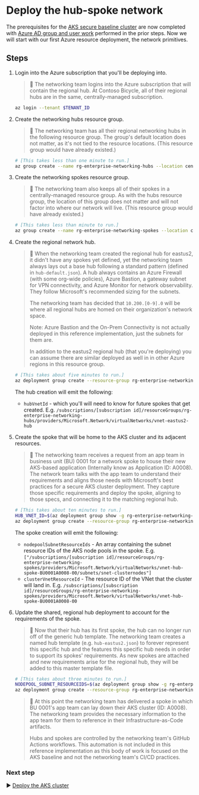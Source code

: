 # Deploy the hub-spoke network

The prerequisites for the [AKS secure baseline cluster](./) are now completed with [Azure AD group and user work](./03-aad.md) performed in the prior steps. Now we will start with our first Azure resource deployment, the network primitives.

## Steps

1. Login into the Azure subscription that you'll be deploying into.

   > :book: The networking team logins into the Azure subscription that will contain the regional hub. At Contoso Bicycle, all of their regional hubs are in the same, centrally-managed subscription.

   ```bash
   az login --tenant $TENANT_ID
   ```

1. Create the networking hubs resource group.

   > :book: The networking team has all their regional networking hubs in the following resource group. The group's default location does not matter, as it's not tied to the resource locations. (This resource group would have already existed.)

   ```bash
   # [This takes less than one minute to run.]
   az group create --name rg-enterprise-networking-hubs --location centralus
   ```

1. Create the networking spokes resource group.

   > :book: The networking team also keeps all of their spokes in a centrally-managed resource group. As with the hubs resource group, the location of this group does not matter and will not factor into where our network will live. (This resource group would have already existed.)

   ```bash
   # [This takes less than minute to run.]
   az group create --name rg-enterprise-networking-spokes --location centralus
   ```

1. Create the regional network hub.

   > :book: When the networking team created the regional hub for eastus2, it didn't have any spokes yet defined, yet the networking team always lays out a base hub following a standard pattern (defined in `hub-default.json`). A hub always contains an Azure Firewall (with some org-wide policies), Azure Bastion, a gateway subnet for VPN connectivity, and Azure Monitor for network observability. They follow Microsoft's recommended sizing for the subnets.
   >
   > The networking team has decided that `10.200.[0-9].0` will be where all regional hubs are homed on their organization's network space.
   >
   > Note: Azure Bastion and the On-Prem Connectivity is not actually deployed in this reference implementation, just the subnets for them are.
   >
   > In addition to the eastus2 regional hub (that you're deploying) you can assume there are similar deployed as well in in other Azure regions in this resource group.

   ```bash
   # [This takes about five minutes to run.]
   az deployment group create --resource-group rg-enterprise-networking-hubs --template-file networking/hub-default.json --parameters location=eastus2
   ```

   The hub creation will emit the following:

      * `hubVnetId` - which you'll will need to know for future spokes that get created. E.g. `/subscriptions/[subscription id]/resourceGroups/rg-enterprise-networking-hubs/providers/Microsoft.Network/virtualNetworks/vnet-eastus2-hub`

1. Create the spoke that will be home to the AKS cluster and its adjacent resources.

   > :book:  The networking team receives a request from an app team in business unit (BU) 0001 for a network spoke to house their new AKS-based application (Internally know as Application ID: A0008). The network team talks with the app team to understand their requirements and aligns those needs with Microsoft's best practices for a secure AKS cluster deployment. They capture those specific requirements and deploy the spoke, aligning to those specs, and connecting it to the matching regional hub.

   ```bash
   # [This takes about ten minutes to run.]
   HUB_VNET_ID=$(az deployment group show -g rg-enterprise-networking-hubs -n hub-default --query properties.outputs.hubVnetId.value -o tsv)
   az deployment group create --resource-group rg-enterprise-networking-spokes --template-file networking/spoke-BU0001A0008.json --parameters location=eastus2 hubVnetResourceId="${HUB_VNET_ID}"
   ```

   The spoke creation will emit the following:

     * `nodepoolSubnetResourceIds` - An array containing the subnet resource IDs of the AKS node pools in the spoke. E.g. `["/subscriptions/[subscription id]/resourceGroups/rg-enterprise-networking-spokes/providers/Microsoft.Network/virtualNetworks/vnet-hub-spoke-BU0001A0008-00/subnets/snet-clusternodes"]`
     * `clusterVnetResourceId` - The resource ID of the VNet that the cluster will land in. E.g. `/subscriptions/[subscription id]/resourceGroups/rg-enterprise-networking-spokes/providers/Microsoft.Network/virtualNetworks/vnet-hub-spoke-BU0001A0008-00`

1. Update the shared, regional hub deployment to account for the requirements of the spoke.

   > :book: Now that their hub has its first spoke, the hub can no longer run off of the generic hub template. The networking team creates a named hub template (e.g. `hub-eastus2.json`) to forever represent this specific hub and the features this specific hub needs in order to support its spokes' requirements. As new spokes are attached and new requirements arise for the regional hub, they will be added to this master template file.

   ```bash
   # [This takes about three minutes to run.]
   NODEPOOL_SUBNET_RESOURCEIDS=$(az deployment group show -g rg-enterprise-networking-spokes -n spoke-BU0001A0008 --query properties.outputs.nodepoolSubnetResourceIds.value -o tsv)
   az deployment group create --resource-group rg-enterprise-networking-hubs --template-file networking/hub-regionA.json --parameters location=eastus2 nodepoolSubnetResourceIds="${NODEPOOL_SUBNET_RESOURCEIDS}"
   ```

   > :book: At this point the networking team has delivered a spoke in which BU 0001's app team can lay down their AKS cluster (ID: A0008). The networking team provides the necessary information to the app team for them to reference in their Infrastructure-as-Code artifacts.
   >
   > Hubs and spokes are controlled by the networking team's GitHub Actions workflows. This automation is not included in this reference implementation as this body of work is focused on the AKS baseline and not the networking team's CI/CD practices.

### Next step

:arrow_forward: [Deploy the AKS cluster](./05-aks-cluster.md)
